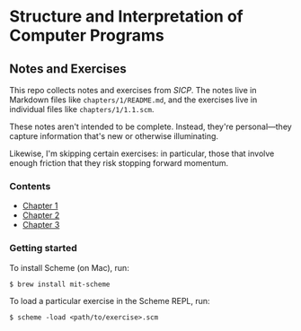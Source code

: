 # Structure and Interpretation of Computer Programs
## Notes and Exercises

This repo collects notes and exercises from _SICP_. The notes live in Markdown files like `chapters/1/README.md`, and the exercises live in individual files like `chapters/1/1.1.scm`.

These notes aren't intended to be complete. Instead, they're personal—they capture information that's new or otherwise illuminating.

Likewise, I'm skipping certain exercises: in particular, those that involve enough friction that they risk stopping forward momentum.

### Contents
* [Chapter 1](chapters/1)
* [Chapter 2](chapters/2)
* [Chapter 3](chapters/3)

### Getting started
To install Scheme (on Mac), run:
```
$ brew install mit-scheme
```

To load a particular exercise in the Scheme REPL, run:
```
$ scheme -load <path/to/exercise>.scm
```
